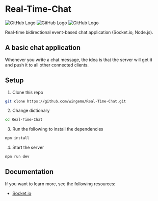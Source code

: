 # Real-Time-Chat
![GitHub Logo](https://img.shields.io/badge/Version-1.0.0-blue) ![GitHub Logo](https://img.shields.io/badge/-Socket.io-blue) ![GitHub Logo](https://img.shields.io/badge/-Node.js-blue) 

Real-time bidirectional event-based chat application (Socket.io, Node.js).

## A basic chat application
Whenever you write a chat message, the idea is that the server will get it and push it to all other connected clients.

## Setup

1. Clone this repo
```sh
git clone https://github.com/wingemo/Real-Time-Chat.git
```

2. Change dictionary
```sh
cd Real-Time-Chat
```

3. Run the following to install the dependencies
```sh
npm install
```

4. Start the server 
```sh
npm run dev
```

## Documentation
If you want to learn more, see the following resources:

- [Socket.io](https://socket.io/docs/v4) 
